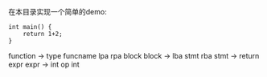 在本目录实现一个简单的demo:

~~~
int main() {
    return 1+2; 
}
~~~

function -> type funcname lpa rpa block
block -> lba stmt rba
stmt -> return expr
expr -> int op int